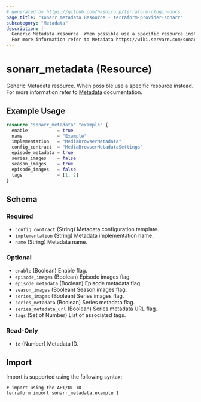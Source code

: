 ```yaml
---
# generated by https://github.com/hashicorp/terraform-plugin-docs
page_title: "sonarr_metadata Resource - terraform-provider-sonarr"
subcategory: "Metadata"
description: |-
  Generic Metadata resource. When possible use a specific resource instead.
  For more information refer to Metadata https://wiki.servarr.com/sonarr/settings#metadata documentation.
---
```


# sonarr_metadata (Resource)

<!-- subcategory:Metadata -->
Generic Metadata resource. When possible use a specific resource instead.
For more information refer to [Metadata](https://wiki.servarr.com/sonarr/settings#metadata) documentation.

## Example Usage

```terraform
resource "sonarr_metadata" "example" {
  enable           = true
  name             = "Example"
  implementation   = "MediaBrowserMetadata"
  config_contract  = "MediaBrowserMetadataSettings"
  episode_metadata = true
  series_images    = false
  season_images    = true
  episode_images   = false
  tags             = [1, 2]
}
```

<!-- schema generated by tfplugindocs -->
## Schema

### Required

- `config_contract` (String) Metadata configuration template.
- `implementation` (String) Metadata implementation name.
- `name` (String) Metadata name.

### Optional

- `enable` (Boolean) Enable flag.
- `episode_images` (Boolean) Episode images flag.
- `episode_metadata` (Boolean) Episode metadata flag.
- `season_images` (Boolean) Season images flag.
- `series_images` (Boolean) Series images flag.
- `series_metadata` (Boolean) Series metadata flag.
- `series_metadata_url` (Boolean) Series metadata URL flag.
- `tags` (Set of Number) List of associated tags.

### Read-Only

- `id` (Number) Metadata ID.

## Import

Import is supported using the following syntax:

```shell
# import using the API/UI ID
terraform import sonarr_metadata.example 1
```
